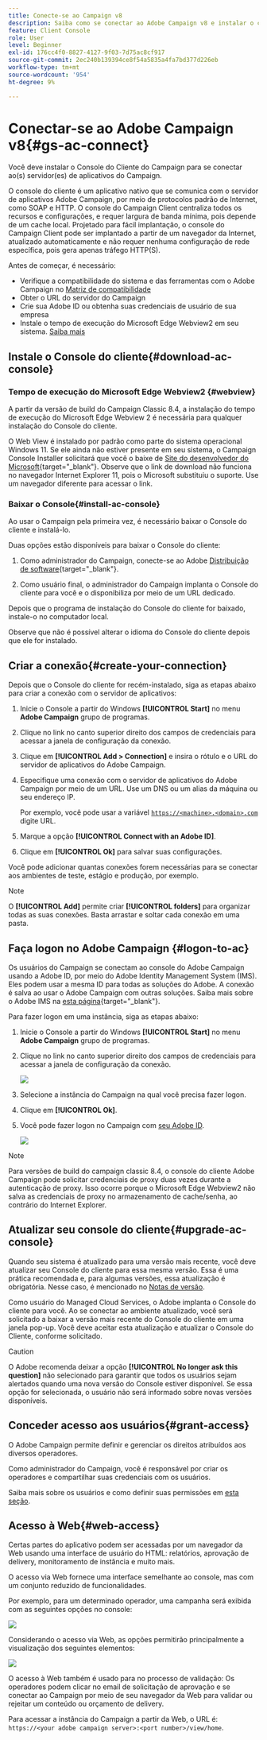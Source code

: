 ```yaml
---
title: Conecte-se ao Campaign v8
description: Saiba como se conectar ao Adobe Campaign v8 e instalar o console em seu computador para facilitar o acesso.
feature: Client Console
role: User
level: Beginner
exl-id: 176cc4f0-8827-4127-9f03-7d75ac8cf917
source-git-commit: 2ec240b139394ce8f54a5835a4fa7bd377d226eb
workflow-type: tm+mt
source-wordcount: '954'
ht-degree: 9%

---
```


# Conectar-se ao Adobe Campaign v8{#gs-ac-connect}

Você deve instalar o Console do Cliente do Campaign para se conectar ao(s) servidor(es) de aplicativos do Campaign.

O console do cliente é um aplicativo nativo que se comunica com o servidor de aplicativos Adobe Campaign, por meio de protocolos padrão de Internet, como SOAP e HTTP. O console do Campaign Client centraliza todos os recursos e configurações, e requer largura de banda mínima, pois depende de um cache local. Projetado para fácil implantação, o console do Campaign Client pode ser implantado a partir de um navegador da Internet, atualizado automaticamente e não requer nenhuma configuração de rede específica, pois gera apenas tráfego HTTP(S).

Antes de começar, é necessário:

* Verifique a compatibilidade do sistema e das ferramentas com o Adobe Campaign no [Matriz de compatibilidade](compatibility-matrix.md)
* Obter o URL do servidor do Campaign
* Crie sua Adobe ID ou obtenha suas credenciais de usuário de sua empresa
* Instale o tempo de execução do Microsoft Edge Webview2 em seu sistema. [Saiba mais](#webview)

## Instale o Console do cliente{#download-ac-console}

### Tempo de execução do Microsoft Edge Webview2 {#webview}

A partir da versão de build do Campaign Classic 8.4, a instalação do tempo de execução do Microsoft Edge Webview 2 é necessária para qualquer instalação do Console do cliente.

O Web View é instalado por padrão como parte do sistema operacional Windows 11. Se ele ainda não estiver presente em seu sistema, o Campaign Console Installer solicitará que você o baixe de [Site do desenvolvedor do Microsoft](http://www.adobe.com/go/acc-ms-webview2-runtime-download_br){target="_blank"}. Observe que o link de download não funciona no navegador Internet Explorer 11, pois o Microsoft substituiu o suporte. Use um navegador diferente para acessar o link.

### Baixar o Console{#install-ac-console}

Ao usar o Campaign pela primeira vez, é necessário baixar o Console do cliente e instalá-lo.

Duas opções estão disponíveis para baixar o Console do cliente:

1. Como administrador do Campaign, conecte-se ao Adobe [Distribuição de software](https://experience.adobe.com/#/downloads/content/software-distribution/br/campaign.html){target="_blank"}.

1. Como usuário final, o administrador do Campaign implanta o Console do cliente para você e o disponibiliza por meio de um URL dedicado.

Depois que o programa de instalação do Console do cliente for baixado, instale-o no computador local.

Observe que não é possível alterar o idioma do Console do cliente depois que ele for instalado.

## Criar a conexão{#create-your-connection}

Depois que o Console do cliente for recém-instalado, siga as etapas abaixo para criar a conexão com o servidor de aplicativos:

1. Inicie o Console a partir do Windows **[!UICONTROL Start]** no menu **Adobe Campaign** grupo de programas.

1. Clique no link no canto superior direito dos campos de credenciais para acessar a janela de configuração da conexão.

1. Clique em **[!UICONTROL Add > Connection]** e insira o rótulo e o URL do servidor de aplicativos do Adobe Campaign.

1. Especifique uma conexão com o servidor de aplicativos do Adobe Campaign por meio de um URL. Use um DNS ou um alias da máquina ou seu endereço IP.

   Por exemplo, você pode usar a variável [`https://<machine>.<domain>.com`](https://myserver.adobe.com) digite URL.

1. Marque a opção **[!UICONTROL Connect with an Adobe ID]**.

1. Clique em **[!UICONTROL Ok]** para salvar suas configurações.

Você pode adicionar quantas conexões forem necessárias para se conectar aos ambientes de teste, estágio e produção, por exemplo.

>[!NOTE]
>
>O **[!UICONTROL Add]** permite criar **[!UICONTROL folders]** para organizar todas as suas conexões. Basta arrastar e soltar cada conexão em uma pasta.

## Faça logon no Adobe Campaign {#logon-to-ac}

Os usuários do Campaign se conectam ao console do Adobe Campaign usando a Adobe ID, por meio do Adobe Identity Management System (IMS). Eles podem usar a mesma ID para todas as soluções do Adobe. A conexão é salva ao usar o Adobe Campaign com outras soluções. Saiba mais sobre o Adobe IMS na [esta página](https://helpx.adobe.com/br/enterprise/using/identity.html){target="_blank"}.

Para fazer logon em uma instância, siga as etapas abaixo:

1. Inicie o Console a partir do Windows **[!UICONTROL Start]** no menu **Adobe Campaign** grupo de programas.

1. Clique no link no canto superior direito dos campos de credenciais para acessar a janela de configuração da conexão.

   ![](assets/connectToCampaign.png)

1. Selecione a instância do Campaign na qual você precisa fazer logon.

1. Clique em **[!UICONTROL Ok]**.

1. Você pode fazer logon no Campaign com [seu Adobe ID](#connect-ims).

   ![](assets/adobeID.png)

>[!NOTE]
>
>Para versões de build do campaign classic 8.4, o console do cliente Adobe Campaign pode solicitar credenciais de proxy duas vezes durante a autenticação de proxy. Isso ocorre porque o Microsoft Edge Webview2 não salva as credenciais de proxy no armazenamento de cache/senha, ao contrário do Internet Explorer.

## Atualizar seu console do cliente{#upgrade-ac-console}

Quando seu sistema é atualizado para uma versão mais recente, você deve atualizar seu Console do cliente para essa mesma versão. Essa é uma prática recomendada e, para algumas versões, essa atualização é obrigatória. Nesse caso, é mencionado no [Notas de versão](release-notes.md).

Como usuário do Managed Cloud Services, o Adobe implanta o Console do cliente para você. Ao se conectar ao ambiente atualizado, você será solicitado a baixar a versão mais recente do Console do cliente em uma janela pop-up. Você deve aceitar esta atualização e atualizar o Console do Cliente, conforme solicitado.

>[!CAUTION]
>
>O Adobe recomenda deixar a opção **[!UICONTROL No longer ask this question]** não selecionado para garantir que todos os usuários sejam alertados quando uma nova versão do Console estiver disponível. Se essa opção for selecionada, o usuário não será informado sobre novas versões disponíveis.


## Conceder acesso aos usuários{#grant-access}

O Adobe Campaign permite definir e gerenciar os direitos atribuídos aos diversos operadores.

Como administrador do Campaign, você é responsável por criar os operadores e compartilhar suas credenciais com os usuários.

Saiba mais sobre os usuários e como definir suas permissões em [esta seção](gs-permissions.md).


## Acesso à Web{#web-access}

Certas partes do aplicativo podem ser acessadas por um navegador da Web usando uma interface de usuário do HTML: relatórios, aprovação de delivery, monitoramento de instância e muito mais.

O acesso via Web fornece uma interface semelhante ao console, mas com um conjunto reduzido de funcionalidades.

Por exemplo, para um determinado operador, uma campanha será exibida com as seguintes opções no console:

![](assets/campaign-from-console.png)

Considerando o acesso via Web, as opções permitirão principalmente a visualização dos seguintes elementos:

![](assets/campaign-from-web.png)

O acesso à Web também é usado para no processo de validação: Os operadores podem clicar no email de solicitação de aprovação e se conectar ao Campaign por meio de seu navegador da Web para validar ou rejeitar um conteúdo ou orçamento de delivery.

Para acessar a instância do Campaign a partir da Web, o URL é:  `https://<your adobe campaign server>:<port number>/view/home`.
